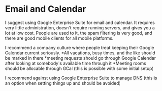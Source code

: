 # Email and Calendar
I suggest using Google Enterprise Suite for email and calendar. It requires very little administration, doesn't require running servers, and gives you a lot at low cost. People are used to it, the spam filtering is very good, and there are good mobile clients for all mobile platforms. 

I recommend a company culture where people treat keeping their Google Calendar current seriously.
*All vacations, busy times, and the like should be marked in there
*meeting requests should go through Google Calendar after looking at somebody's available time through it
*Meeting rooms should be allocable through GCal (this is possible with some initial setup)

I recommend against using Google Enterprise Suite to manage DNS (this is an option when setting things up and should be avoided)
